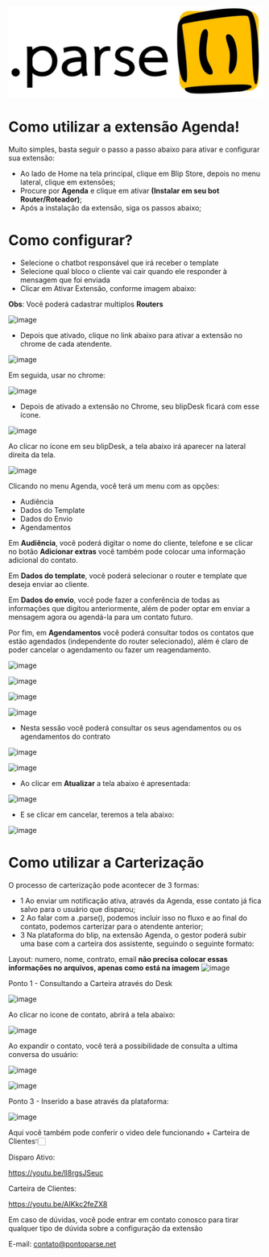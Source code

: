 ![N|Solid](https://raw.githubusercontent.com/Wilkor/img-clonebots/main/logoParseHorizontal.jpeg)


# Como utilizar a extensão Agenda!

Muito simples, basta seguir o passo a passo abaixo para ativar e configurar sua extensão:

 - Ao lado de Home na tela principal, clique em Blip Store, depois no menu lateral, clique em extensões;
 - Procure por **Agenda** e clique em ativar **(Instalar em seu bot Router/Roteador)**;
 - Após a instalação da extensão, siga os passos abaixo;
 
 # Como configurar?
 
  - Selecione o chatbot responsável que irá receber o template
  - Selecione qual bloco o cliente vai cair quando ele responder à mensagem que foi enviada
  - Clicar em Ativar Extensão, conforme imagem abaixo:

 **Obs**: Você poderá cadastrar multiplos **Routers**
 
![image](https://user-images.githubusercontent.com/34819624/209019926-47084adc-83d8-42e0-982a-91409993001c.png)

  
  - Depois que ativado, clique no link abaixo para ativar a extensão no chrome de cada atendente.
  
![image](https://user-images.githubusercontent.com/34819624/209019961-b8f04613-e659-4aad-824d-fc7816af3e9a.png)


   
   Em seguida, usar no chrome:
   
   ![image](https://user-images.githubusercontent.com/34819624/208984825-6bb8e412-70f9-4d92-852b-90510b0ba778.png)


  - Depois de ativado a extensão no Chrome, seu blipDesk ficará com esse ícone.
  
  ![image](https://user-images.githubusercontent.com/34819624/208979059-2e8abae9-c1ae-4d9b-ba2c-4dfea2de5df2.png)

  Ao clicar no ícone em seu blipDesk, a tela abaixo irá aparecer na lateral direita da tela.
  
  ![image](https://user-images.githubusercontent.com/34819624/216693153-4aa0ec30-edbb-43b6-8e95-f20c543d969b.png)


  Clicando no menu Agenda, você terá um menu com as opções:
  
   - Audiência
   - Dados do Template
   - Dados do Envio
   - Agendamentos
  
  
  Em **Audiência**, você poderá digitar o nome do cliente, telefone e se clicar no botão **Adicionar extras** você também pode colocar uma informação adicional do contato.
  
  Em **Dados do template**, você poderá selecionar o router e template que deseja enviar ao cliente.
  
  Em **Dados do envio**, você pode fazer a conferência de todas as informações que digitou anteriormente, além de poder optar em enviar a mensagem agora ou agendá-la para um contato futuro.
  

  Por fim, em **Agendamentos** você poderá consultar todos os contatos que estão agendados (independente do router selecionado), além é claro de poder cancelar o agendamento ou fazer um reagendamento.
  
  ![image](https://user-images.githubusercontent.com/34819624/216693366-477b2a62-8987-4a59-adef-fd89f81ec49d.png)


  
  ![image](https://user-images.githubusercontent.com/34819624/221377276-1ba3d5e4-1245-41f8-96a7-ec6f97f6521c.png)

  
  ![image](https://user-images.githubusercontent.com/34819624/216693587-c38f9dce-de8b-4568-8c2d-b6a70ddc0514.png)
  
  ![image](https://user-images.githubusercontent.com/34819624/216693823-8d81c79f-d9aa-4206-983c-eec5edbfec2b.png)
  
  - Nesta sessão você poderá consultar os seus agendamentos ou os agendamentos do contrato
  
  ![image](https://user-images.githubusercontent.com/34819624/221423041-f089cc83-a087-4afd-9d9f-e62dfb899e73.png)
  
  ![image](https://user-images.githubusercontent.com/34819624/221423133-02c08c80-f760-437e-995d-7d0fb3264812.png)


 - Ao clicar em **Atualizar** a tela abaixo é apresentada:

![image](https://user-images.githubusercontent.com/34819624/221423170-e7004697-6375-461a-9929-206bfd84cc92.png)

- E se clicar em cancelar, teremos a tela abaixo:

![image](https://user-images.githubusercontent.com/34819624/221423246-f6d15eeb-dc3d-4ff2-8b07-7e5d42bd933a.png)

 # Como utilizar a Carterização
 
  O processo de carterização pode acontecer de 3 formas:
  
 - 1 Ao enviar um notificação ativa, através da Agenda, esse contato já fica salvo para o usuário que disparou;
 - 2 Ao falar com a .parse(), podemos incluir isso no fluxo e ao final do contato, podemos carterizar para o atendente anterior;
 - 3 Na plataforma do blip, na extensão Agenda, o gestor poderá subir uma base com a carteira dos assistente, seguindo o seguinte formato:
 
 Layout: numero, nome, contrato, email  **não precisa colocar essas informações no arquivos, apenas como está na imagem**
 ![image](https://github.com/Wilkor/doc-plugin-agenda/assets/34819624/24506c60-60df-41a8-a99e-05d54e1d23eb)

 
 Ponto 1 - Consultando a Carteira através do Desk
 
 ![image](https://user-images.githubusercontent.com/34819624/236851181-e8f87de7-f728-444a-9639-4c4ef686f748.png)
 
 Ao clicar no icone de contato, abrirá a tela abaixo:

![image](https://user-images.githubusercontent.com/34819624/236853028-9584e9ac-7045-43b2-bc53-edb53917f3bd.png)

 Ao expandir o contato, você terá a possibilidade de consulta a ultima conversa do usuário:
 
 ![image](https://github.com/Wilkor/doc-plugin-agenda/assets/34819624/31a4cf0a-97e4-4a3b-8e88-f609db9c561b)

![image](https://github.com/Wilkor/doc-plugin-agenda/assets/34819624/f28491a9-7e2e-4479-9b02-88fbaea0e3a4)


 Ponto 3 - Inserido a base através da plataforma:
 
![image](https://user-images.githubusercontent.com/34819624/236853376-9bfd5901-c5a0-420a-8c80-ce2b7e838582.png)


 Aqui você também pode conferir o video dele funcionando + Carteira de Clientes👇🏻
 
 Disparo Ativo:
 
 https://youtu.be/ll8rgsJSeuc
 
 Carteira de Clientes:
 
 https://youtu.be/AIKkc2feZX8


 Em caso de dúvidas, você pode entrar em contato conosco para tirar qualquer tipo de dúvida sobre a configuração da extensão
 
 E-mail: contato@pontoparse.net
